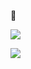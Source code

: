 🍆

[![](https://github-readme-stats.vercel.app/api?username=garypippi)](https://www.google.com/search?q=%F0%9F%8D%86)

[![](https://github-readme-stats.vercel.app/api/top-langs/?username=garypippi&layout=compact)](https://www.google.com/search?q=%F0%9F%8D%86)
